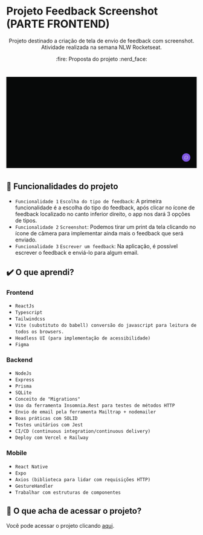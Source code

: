 # Projeto Feedback Screenshot (PARTE FRONTEND)
<p align="center"> Projeto destinado a criação de tela de envio de feedback com screenshot. Atividade realizada na semana NLW Rocketseat.
</p>

 <p align="center"> 
 :fire: Proposta do projeto :nerd_face:
</p>

 <h1 align="center"> 
  <img alt="Tela de feedback sendo processada com envio" title="#tela de feedback" src="./img/feedback.gif" />
</h1>

## 🔨 Funcionalidades do projeto

- `Funcionalidade 1` `Escolha do tipo de feedback`: A primeira funcionalidade é a escolha do tipo do feedback, após clicar no ícone de feedback localizado no canto inferior direito, o app nos dará 3 opções de tipos.
- `Funcionalidade 2` `Screenshot`: Podemos tirar um print da tela clicando no ícone de câmera para implementar ainda mais o feedback que será enviado.
- `Funcionalidade 3` `Escrever um feedback`: Na aplicação, é possível escrever o feedback e enviá-lo para algum email.

## ✔️ O que aprendi?

### Frontend
- ``ReactJs``
- ``Typescript``
- ``Tailwindcss``
- ``Vite (substituto do babell) conversão do javascript para leitura de todos os browsers.``
- ``Headless UI (para implementação de acessibilidade)``
- ``Figma``

### Backend
- ``NodeJs``
- ``Express``
- ``Prisma``
- ``SQLite``
- ``Conceito de "Migrations"``
- ``Uso da ferramenta Insomnia.Rest para testes de métodos HTTP``
- ``Envio de email pela ferramenta Mailtrap + nodemailer``
- ``Boas práticas com SOLID``
- ``Testes unitários com Jest``
- ``CI/CD (continuous integration/continuous delivery)``
- ``Deploy com Vercel e Railway``

### Mobile
- ``React Native``
- ``Expo``
- ``Axios (biblioteca para lidar com requisições HTTP)``
- ``GestureHandler``
- ``Trabalhar com estruturas de componentes``

## 📁 O que acha de acessar o projeto? 
Você pode acessar o projeto clicando [aqui](https://feedback-screenshot-web.vercel.app/).